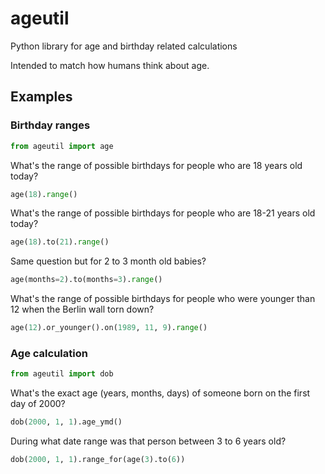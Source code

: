# ageutil
Python library for age and birthday related calculations

Intended to match how humans think about age.

## Examples

### Birthday ranges

```python
from ageutil import age
```

What's the range of possible birthdays for people who are 18 years old today?

```python
age(18).range()
```

What's the range of possible birthdays for people who are 18-21 years old today?

```python
age(18).to(21).range()
```

Same question but for 2 to 3 month old babies?

```python
age(months=2).to(months=3).range()
```

What's the range of possible birthdays for people who were younger than 12 when the Berlin wall torn down?

```python
age(12).or_younger().on(1989, 11, 9).range()
```


### Age calculation

```python
from ageutil import dob
```

What's the exact age (years, months, days) of someone born on the first day of 2000?

```python
dob(2000, 1, 1).age_ymd()
```

During what date range was that person between 3 to 6 years old?

```python
dob(2000, 1, 1).range_for(age(3).to(6))
```

